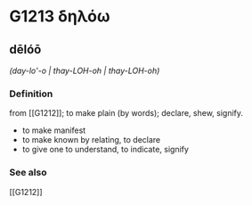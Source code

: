 # G1213 δηλόω

## dēlóō

_(day-lo'-o | thay-LOH-oh | thay-LOH-oh)_

### Definition

from [[G1212]]; to make plain (by words); declare, shew, signify.

- to make manifest
- to make known by relating, to declare
- to give one to understand, to indicate, signify

### See also

[[G1212]]

